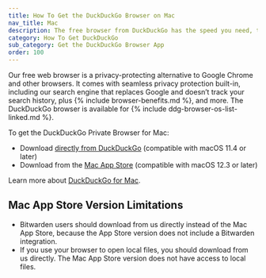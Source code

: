 ```yaml
---
title: How To Get the DuckDuckGo Browser on Mac
nav_title: Mac
description: The free browser from DuckDuckGo has the speed you need, the features you expect, and comes packed with our best-in-class privacy protections.
category: How To Get DuckDuckGo
sub_category: Get the DuckDuckGo Browser App
order: 100
---
```


Our free web browser is a privacy-protecting alternative to Google Chrome and other browsers. It comes with seamless privacy protection built-in, including our search engine that replaces Google and doesn’t track your search history, plus {% include browser-benefits.md %}, and more. The DuckDuckGo browser is available for {% include ddg-browser-os-list-linked.md %}.

To get the DuckDuckGo Private Browser for Mac:

-   Download [directly from DuckDuckGo](http://duckduckgo.com/mac) (compatible with macOS 11.4 or later)
-   Download from the [Mac App Store](https://apps.apple.com/us/app/duckduckgo-private-browser/id663592361) (compatible with macOS 12.3 or later)

Learn more about [DuckDuckGo for Mac](https://spreadprivacy.com/duckduckgo-for-mac-open-beta/).

## Mac App Store Version Limitations

-   Bitwarden users should download from us directly instead of the Mac App Store, because the App Store version does not include a Bitwarden integration.
-   If you use your browser to open local files, you should download from us directly. The Mac App Store version does not have access to local files.
